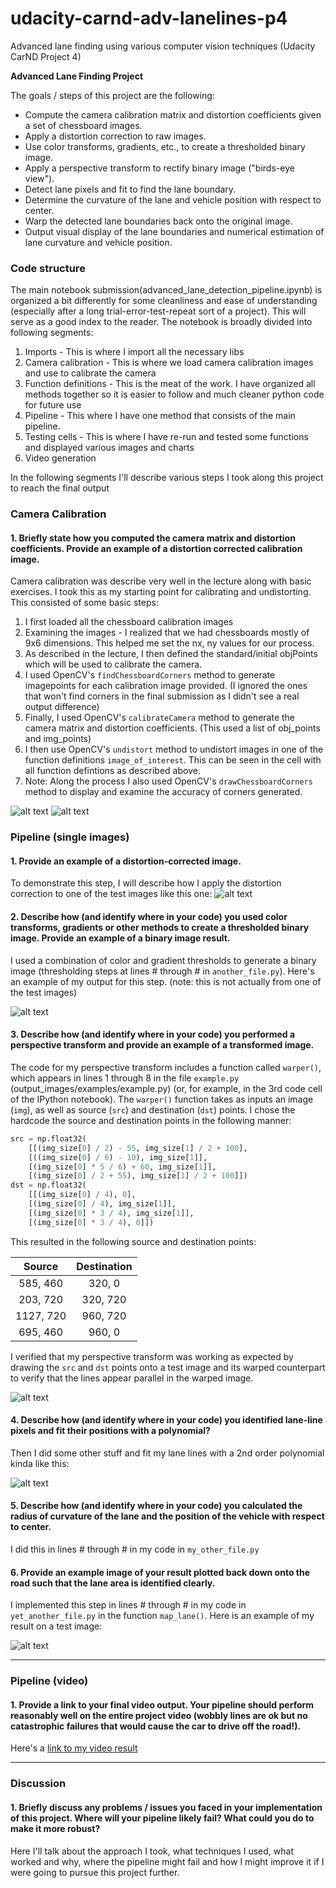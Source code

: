# udacity-carnd-adv-lanelines-p4
Advanced lane finding using various computer vision techniques (Udacity CarND Project 4)

**Advanced Lane Finding Project**

The goals / steps of this project are the following:

* Compute the camera calibration matrix and distortion coefficients given a set of chessboard images.
* Apply a distortion correction to raw images.
* Use color transforms, gradients, etc., to create a thresholded binary image.
* Apply a perspective transform to rectify binary image ("birds-eye view").
* Detect lane pixels and fit to find the lane boundary.
* Determine the curvature of the lane and vehicle position with respect to center.
* Warp the detected lane boundaries back onto the original image.
* Output visual display of the lane boundaries and numerical estimation of lane curvature and vehicle position.

[//]: # (Image References)

[image1]: ./sample_images/threshold1.png "Threshold 1"
[image2]: ./sample_images/threshold2.png "Threshold 2"
[image3]: ./sample_images/straight1.png "Straight Line 1"
[image4]: ./sample_images/original1.png "Test 1"
[image5]: ./sample_images/original2.png "Test 2"
[image6]: ./sample_images/original3.png "Test 3"
[image7]: ./sample_images/original4.png "Test 4"
[image8]: ./sample_images/hist3.png "Histogram 3"
[image9]: ./sample_images/hist4.png "Histogram 4"
[image10]: ./sample_images/final1.png "Final 1"
[image11]: ./sample_images/final2.png "Final 2"
[image12]: ./sample_images/chess1.png "Chess 1"
[image13]: ./sample_images/chess2.png "Chess 2"
[image14]: ./sample_images/birdseye3.png "Birdseye 3"
[image15]: ./sample_images/birdseye4.png "Birdseye 4"
[image16]: ./sample_images/straight2.png "Straight 2"
[image17]: ./sample_images/straight_thresh2.png "Straight Threshold 2"

### Code structure
The main notebook submission(advanced_lane_detection_pipeline.ipynb) is organized a bit differently for some cleanliness and ease of understanding (especially after a long trial-error-test-repeat sort of a project). This will serve as a good index to the reader. The notebook is broadly divided into following segments:
1. Imports - This is where I import all the necessary libs
2. Camera calibration - This is where we load camera calibration images and use to calibrate the camera
3. Function definitions - This is the meat of the work. I have organized all methods together so it is easier to follow and much cleaner python code for future use
4. Pipeline - This where I have one method that consists of the main pipeline.
5. Testing cells - This is where I have re-run and tested some functions and displayed various images and charts
6. Video generation

In the following segments I'll describe various steps I took along this project to reach the final output

### Camera Calibration
#### 1. Briefly state how you computed the camera matrix and distortion coefficients. Provide an example of a distortion corrected calibration image.
Camera calibration was describe very well in the lecture along with basic exercises. I took this as my starting point for calibrating and undistorting. This consisted of some basic steps:
1. I first loaded all the chessboard calibration images
2. Examining the images - I realized that we had chessboards mostly of 9x6 dimensions. This helped me set the nx, ny values for our process.
3. As described in the lecture, I then defined the standard/initial objPoints which will be used to calibrate the camera.
4. I used OpenCV's `findChessboardCorners` method to generate imagepoints for each calibration image provided. (I ignored the ones that won't find corners in the final submission as I didn't see a real output difference)
5. Finally, I used OpenCV's `calibrateCamera` method to generate the camera matrix and distortion coefficients. (This used a list of obj_points and img_points)
6. I then use OpenCV's `undistort` method to undistort images in one of the function definitions `image_of_interest`. This can be seen in the cell with all function defintions as described above.
6. Note: Along the process I also used OpenCV's `drawChessboardCorners` method to display and examine the accuracy of corners generated.

![alt text][image12] ![alt text][image13]


### Pipeline (single images)

#### 1. Provide an example of a distortion-corrected image.

To demonstrate this step, I will describe how I apply the distortion correction to one of the test images like this one:
![alt text][image2]

#### 2. Describe how (and identify where in your code) you used color transforms, gradients or other methods to create a thresholded binary image.  Provide an example of a binary image result.

I used a combination of color and gradient thresholds to generate a binary image (thresholding steps at lines # through # in `another_file.py`).  Here's an example of my output for this step.  (note: this is not actually from one of the test images)

![alt text][image3]

#### 3. Describe how (and identify where in your code) you performed a perspective transform and provide an example of a transformed image.

The code for my perspective transform includes a function called `warper()`, which appears in lines 1 through 8 in the file `example.py` (output_images/examples/example.py) (or, for example, in the 3rd code cell of the IPython notebook).  The `warper()` function takes as inputs an image (`img`), as well as source (`src`) and destination (`dst`) points.  I chose the hardcode the source and destination points in the following manner:

```python
src = np.float32(
    [[(img_size[0] / 2) - 55, img_size[1] / 2 + 100],
    [((img_size[0] / 6) - 10), img_size[1]],
    [(img_size[0] * 5 / 6) + 60, img_size[1]],
    [(img_size[0] / 2 + 55), img_size[1] / 2 + 100]])
dst = np.float32(
    [[(img_size[0] / 4), 0],
    [(img_size[0] / 4), img_size[1]],
    [(img_size[0] * 3 / 4), img_size[1]],
    [(img_size[0] * 3 / 4), 0]])
```

This resulted in the following source and destination points:

| Source        | Destination   |
|:-------------:|:-------------:|
| 585, 460      | 320, 0        |
| 203, 720      | 320, 720      |
| 1127, 720     | 960, 720      |
| 695, 460      | 960, 0        |

I verified that my perspective transform was working as expected by drawing the `src` and `dst` points onto a test image and its warped counterpart to verify that the lines appear parallel in the warped image.

![alt text][image4]

#### 4. Describe how (and identify where in your code) you identified lane-line pixels and fit their positions with a polynomial?

Then I did some other stuff and fit my lane lines with a 2nd order polynomial kinda like this:

![alt text][image5]

#### 5. Describe how (and identify where in your code) you calculated the radius of curvature of the lane and the position of the vehicle with respect to center.

I did this in lines # through # in my code in `my_other_file.py`

#### 6. Provide an example image of your result plotted back down onto the road such that the lane area is identified clearly.

I implemented this step in lines # through # in my code in `yet_another_file.py` in the function `map_lane()`.  Here is an example of my result on a test image:

![alt text][image6]

---

### Pipeline (video)

#### 1. Provide a link to your final video output.  Your pipeline should perform reasonably well on the entire project video (wobbly lines are ok but no catastrophic failures that would cause the car to drive off the road!).

Here's a [link to my video result](./project_video.mp4)

---

### Discussion

#### 1. Briefly discuss any problems / issues you faced in your implementation of this project.  Where will your pipeline likely fail?  What could you do to make it more robust?

Here I'll talk about the approach I took, what techniques I used, what worked and why, where the pipeline might fail and how I might improve it if I were going to pursue this project further.  
